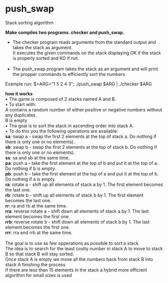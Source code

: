 # push_swap
Stack sorting algorithm<br>

<b>Make compiles two programs. checker and push_swap.</b><br>
- The checker program reads arguments from the standard output and takes the stack as argument.<br>
It executes the given commands on the stack displaying OK if the stack is properly sorted and KO if not.<br><br>
- The push_swap program takes the stack as an argument and will print the propper commands to efficiently sort the numbers<br>

Example run: $>ARG="1 5 2 4 3"; ./push_swap $ARG | ./checker $ARG

 <b>how it works</b><br>
• The game is composed of 2 stacks named A and B.<br>
• To start with:<br>
A contains a random number of either positive or negative numbers without
any duplicates.<br>
B is empty<br>
• The goal is to sort the stack in ascending order into stack A.<br>
• To do this you the following operations are available:<br>
<b>sa</b>: swap a - swap the first 2 elements at the top of stack a. Do nothing if there
is only one or no elements).<br>
<b>sb</b>: swap b - swap the first 2 elements at the top of stack b. Do nothing if there
is only one or no elements).<br>
<b>ss</b>: sa and sb at the same time.<br>
<b>pa</b>: push a - take the first element at the top of b and put it at the top of a. Do
nothing if b is empty.<br>
<b>pb</b>: push b - take the first element at the top of a and put it at the top of b. Do
nothing if a is empty.<br>
<b>ra</b>: rotate a - shift up all elements of stack a by 1. The first element becomes
the last one.<br>
<b>rb</b>: rotate b - shift up all elements of stack b by 1. The first element becomes
the last one.<br>
<b>rr</b>: ra and rb at the same time.<br>
<b>rra</b>: reverse rotate a - shift down all elements of stack a by 1. The last element
becomes the first one.<br>
<b>rrb</b>: reverse rotate b - shift down all elements of stack b by 1. The last element
becomes the first one.<br>
<b>rrr</b>: rra and rrb at the same time.<br>
<br>
The goal is to use as few opperations as possible to sort a stack.<br>
The idea is to search for the least costly number in stack A to move to stack B so that stack B will stay sorted.<br>
Once stack A is empty we move all the numbers back from stack B into stack A finishing the process<br>
If there are less than 15 elements in the stack a hybrid more efficient algorithm for small sizes is used<br>
<br>
